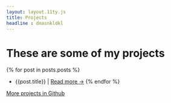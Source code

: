 ```yaml
---
layout: layout.11ty.js
title: Projects
headline : dnasnkldkl
---
```


# These are some of my projects


{% for post in posts.posts %}
- {{post.title}} | [Read more &rarr;](/projects/{{post.path}})
{% endfor %}

<a href="https://github.com/renzo4web" target="_blank">More projects in Github</a>